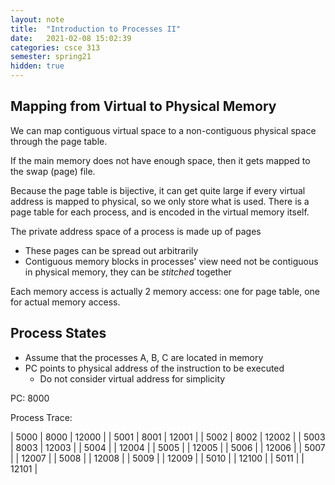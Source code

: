 ```yaml
---
layout: note
title:  "Introduction to Processes II"
date:   2021-02-08 15:02:39
categories: csce 313
semester: spring21
hidden: true
---
```


## Mapping from Virtual to Physical Memory

We can map contiguous virtual space to a non-contiguous physical space through the page table.

If the main memory does not have enough space, then it gets mapped to the swap (page) file.

Because the page table is bijective, it can get quite large if every virtual address is mapped to physical, so we only store what is used. There is a page table for each process, and is encoded in the virtual memory itself.

The private address space of a process is made up of pages
- These pages can be spread out arbitrarily
- Contiguous memory blocks in processes' view need not be contiguous in physical memory, they can be *stitched* together

Each memory access is actually 2 memory access: one for page table, one for actual memory access.

## Process States
- Assume that the processes A, B, C are located in memory
- PC points to physical address of the instruction to be executed
  - Do not consider virtual address for simplicity

PC: 8000

Process Trace:

| 5000 | 8000 | 12000 |
| 5001 | 8001 | 12001 |
| 5002 | 8002 | 12002 |
| 5003 | 8003 | 12003 |
| 5004 | | 12004 |
| 5005 | | 12005 |
| 5006 | | 12006 |
| 5007 | | 12007 |
| 5008 | | 12008 |
| 5009 | | 12009 |
| 5010 | | 12100 |
| 5011 | | 12101 |